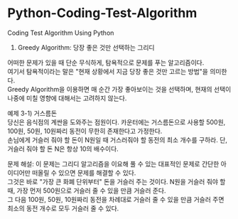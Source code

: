 # Python-Coding-Test-Algorithm
Coding Test Algorithm Using Python

1. Greedy Algorithm: 당장 좋은 것만 선택하는 그리디

어떠한 문제가 있을 때 단순 무식하게, 탐욕적으로 문제를 푸는 알고리즘이다. <br>
여기서 탐욕적이라는 말은 "현재 상황에서 지금 당장 좋은 것만 고르는 방법"을 의미한다. <br>
Greedy Algorithm을 이용하면 매 순간 가장 좋아보이는 것을 선택하며, 현재의 선택이 나중에 미칠 영향에 대해서는 고려하지 않는다.

예제 3-1) 거스름돈 <br>
당신은 음식점의 계싼을 도와주는 점원이다. 카운터에는 거스름돈으로 사용할 500원, 100원, 50원, 10원짜리 동전이 무한히 존재한다고 가정한다. <br>
손님에게 거슬러 줘야 할 돈이 N원일 때 거스러줘야 할 동전의 최소 개수를 구하라. 단, 거슬러 줘야 할 돈 N은 항상 10의 배수이다.

문제 해설: 이 문제는 그리디 알고리즘을 이요해 풀 수 있는 대표적인 문제로 간단한 아이디어만 떠올릴 수 있으면 문제를 해결할 수 있다. <br>
그것은 바로 "가장 큰 화폐 단위부터" 돈을 거슬러 주는 것이다. N원을 거슬러 줘야 할 때, 가장 먼저 500원으로 거슬러 줄 수 있을 만큼 거슬러 준다. <br>
그 다음 100원, 50원, 10원짜리 동전을 차례대로 거슬러 줄 수 있을 만큼 거슬러 주면 최소의 동전 개수로 모두 거슬러 줄 수 있다.


